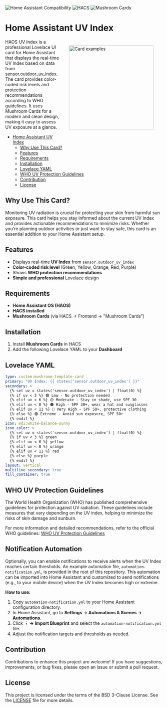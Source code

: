 ![Home Assistant Compatibility](https://img.shields.io/badge/Home%20Assistant-Compatible-brightgreen)
![HACS](https://img.shields.io/badge/HACS-Required-blue)
![Mushroom Cards](https://img.shields.io/badge/Mushroom_Cards-Required-blue)

# Home Assistant UV Index

<img src="images/card_examples.png" alt="Card examples" width="270" align="right" hspace="30" vspace="20"/>
HAOS UV Index is a professional Lovelace UI card for Home Assistant that displays the real-time UV Index based on data from sensor.outdoor_uv_index. The card provides color-coded risk levels and protection recommendations according to WHO guidelines. It uses Mushroom Cards for a modern and clean design, making it easy to assess UV exposure at a glance.

- [Home Assistant UV Index](#home-assistant-uv-index)
  - [Why Use This Card?](#why-use-this-card)
  - [Features](#features)
  - [Requirements](#requirements)
  - [Installation](#installation)
  - [Lovelace YAML](#lovelace-yaml)
  - [WHO UV Protection Guidelines](#who-uv-protection-guidelines)
  - [Contribution](#contribution)
  - [License](#license)

## Why Use This Card?

Monitoring UV radiation is crucial for protecting your skin from harmful sun exposure. This card helps you stay informed about the current UV Index and provides actionable recommendations to minimize risks. Whether you're planning outdoor activities or just want to stay safe, this card is an essential addition to your Home Assistant setup.

## Features

- Displays real-time **UV Index** from `sensor.outdoor_uv_index`  
- **Color-coded risk level** (Green, Yellow, Orange, Red, Purple)  
- Shows **WHO protection recommendations** 
- **Simple and professional** Lovelace design  

## Requirements

- **Home Assistant OS (HAOS)**  
- **HACS installed**  
- **Mushroom Cards** (via HACS → Frontend → "Mushroom Cards")  

## Installation

1. Install **Mushroom Cards** in HACS  
2. Add the following Lovelace YAML to your **Dashboard**  

## Lovelace YAML

```yaml
type: custom:mushroom-template-card
primary: "UV Index: {{ states('sensor.outdoor_uv_index') }}"
secondary: >
  {% set uv = states('sensor.outdoor_uv_index') | float(0) %}
  {% if uv < 3 %} 🟢 Low - No protection needed
  {% elif uv < 6 %} 🟡 Moderate - Stay in shade, use SPF 30
  {% elif uv < 8 %} 🟠 High - SPF 30+, wear a hat and sunglasses
  {% elif uv < 11 %} 🔴 Very High - SPF 50+, protective clothing
  {% else %} 🟣 Extreme - Avoid sun exposure, SPF 50+
  {% endif %}
icon: mdi:white-balance-sunny
icon_color: >
  {% set uv = states('sensor.outdoor_uv_index') | float(0) %}
  {% if uv < 3 %} green
  {% elif uv < 6 %} yellow
  {% elif uv < 8 %} orange
  {% elif uv < 11 %} red
  {% else %} purple
  {% endif %}
layout: vertical
multiline_secondary: true
fill_container: true
```
## WHO UV Protection Guidelines

The World Health Organization (WHO) has published comprehensive guidelines for protection against UV radiation. These guidelines include measures that vary depending on the UV index, helping to minimize the risks of skin damage and sunburn.

For more information and detailed recommendations, refer to the official WHO guidelines:
[WHO UV Protection Guidelines](https://www.who.int/news-room/questions-and-answers/item/radiation-the-ultraviolet-(uv)-index)

## Notification Automation

Optionally, you can enable notifications to receive alerts when the UV Index reaches certain thresholds. An example automation file, `automation-notification.yml`, is provided in the root of this repository. This automation can be imported into Home Assistant and customized to send notifications (e.g., to your mobile device) when the UV Index becomes high or extreme.

**How to use:**
1. Copy `automation-notification.yml` to your Home Assistant configuration directory.
2. In Home Assistant, go to **Settings → Automations & Scenes → Automations**.
3. Click **⋮ → Import Blueprint** and select the `automation-notification.yml` file.
4. Adjust the notification targets and thresholds as needed.

## Contribution

Contributions to enhance this project are welcome! If you have suggestions, improvements, or bug fixes, please open an issue or submit a pull request.

## License

This project is licensed under the terms of the BSD 3-Clause License. See the [LICENSE](LICENSE) file for more details.
